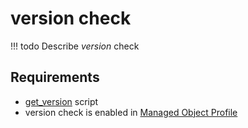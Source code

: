 # version check

<!-- prettier-ignore -->
!!! todo
    Describe *version* check

## Requirements

* [get_version](../../../../dev/reference/scripts/get_version.md) script
* version check is enabled in [Managed Object Profile](../../../../user/reference/concepts/managed-object-profile/index.md)
